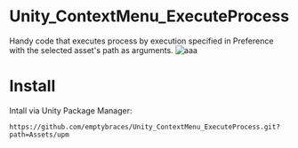 # Unity_ContextMenu_ExecuteProcess
Handy code that executes process by execution specified in Preference with the selected asset's path as arguments.
![aaa](https://github.com/emptybraces/Unity_ContextMenu_ExecuteProcess/assets/1441835/90a63d16-6939-4db0-85be-db5d4b46f604)

# Install
Intall via Unity Package Manager:

```
https://github.com/emptybraces/Unity_ContextMenu_ExecuteProcess.git?path=Assets/upm
```
